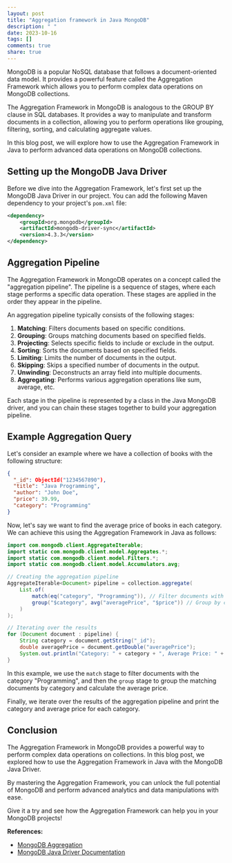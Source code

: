 ```yaml
---
layout: post
title: "Aggregation framework in Java MongoDB"
description: " "
date: 2023-10-16
tags: []
comments: true
share: true
---
```


MongoDB is a popular NoSQL database that follows a document-oriented data model. It provides a powerful feature called the Aggregation Framework which allows you to perform complex data operations on MongoDB collections.

The Aggregation Framework in MongoDB is analogous to the GROUP BY clause in SQL databases. It provides a way to manipulate and transform documents in a collection, allowing you to perform operations like grouping, filtering, sorting, and calculating aggregate values.

In this blog post, we will explore how to use the Aggregation Framework in Java to perform advanced data operations on MongoDB collections.

## Setting up the MongoDB Java Driver

Before we dive into the Aggregation Framework, let's first set up the MongoDB Java Driver in our project. You can add the following Maven dependency to your project's `pom.xml` file:

```xml
<dependency>
    <groupId>org.mongodb</groupId>
    <artifactId>mongodb-driver-sync</artifactId>
    <version>4.3.3</version>
</dependency>
```

## Aggregation Pipeline

The Aggregation Framework in MongoDB operates on a concept called the "aggregation pipeline". The pipeline is a sequence of stages, where each stage performs a specific data operation. These stages are applied in the order they appear in the pipeline.

An aggregation pipeline typically consists of the following stages:

1. **Matching**: Filters documents based on specific conditions.
2. **Grouping**: Groups matching documents based on specified fields.
3. **Projecting**: Selects specific fields to include or exclude in the output.
4. **Sorting**: Sorts the documents based on specified fields.
5. **Limiting**: Limits the number of documents in the output.
6. **Skipping**: Skips a specified number of documents in the output.
7. **Unwinding**: Deconstructs an array field into multiple documents.
8. **Aggregating**: Performs various aggregation operations like sum, average, etc.

Each stage in the pipeline is represented by a class in the Java MongoDB driver, and you can chain these stages together to build your aggregation pipeline.

## Example Aggregation Query

Let's consider an example where we have a collection of books with the following structure:

```json
{
  "_id": ObjectId("1234567890"),
  "title": "Java Programming",
  "author": "John Doe",
  "price": 39.99,
  "category": "Programming"
}
```

Now, let's say we want to find the average price of books in each category. We can achieve this using the Aggregation Framework in Java as follows:

```java
import com.mongodb.client.AggregateIterable;
import static com.mongodb.client.model.Aggregates.*;
import static com.mongodb.client.model.Filters.*;
import static com.mongodb.client.model.Accumulators.avg;

// Creating the aggregation pipeline
AggregateIterable<Document> pipeline = collection.aggregate(
    List.of(
        match(eq("category", "Programming")), // Filter documents with category: "Programming"
        group("$category", avg("averagePrice", "$price")) // Group by category and calculate average price
    )
);

// Iterating over the results
for (Document document : pipeline) {
    String category = document.getString("_id");
    double averagePrice = document.getDouble("averagePrice");
    System.out.println("Category: " + category + ", Average Price: " + averagePrice);
}
```

In this example, we use the `match` stage to filter documents with the category "Programming", and then the `group` stage to group the matching documents by category and calculate the average price.

Finally, we iterate over the results of the aggregation pipeline and print the category and average price for each category.

## Conclusion

The Aggregation Framework in MongoDB provides a powerful way to perform complex data operations on collections. In this blog post, we explored how to use the Aggregation Framework in Java with the MongoDB Java Driver.

By mastering the Aggregation Framework, you can unlock the full potential of MongoDB and perform advanced analytics and data manipulations with ease.

Give it a try and see how the Aggregation Framework can help you in your MongoDB projects!

**References:**
- [MongoDB Aggregation](https://docs.mongodb.com/manual/aggregation/)
- [MongoDB Java Driver Documentation](https://mongodb.github.io/mongo-java-driver/)
